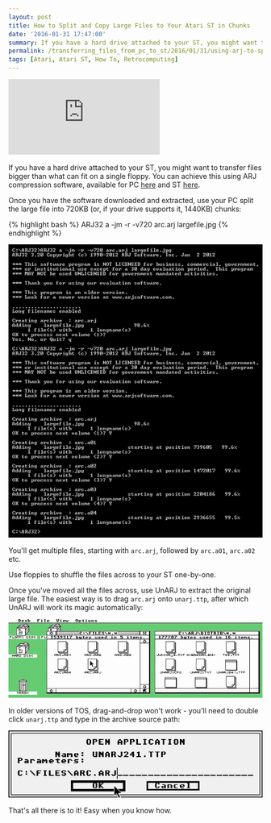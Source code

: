 ```yaml
---
layout: post
title: How to Split and Copy Large Files to Your Atari ST in Chunks
date: '2016-01-31 17:47:00'
summary: If you have a hard drive attached to your ST, you might want to transfer files bigger than what can fit on a single floppy. You can achieve this using ARJ compression software ...
permalink: /transferring_files_from_pc_to_st/2016/01/31/using-arj-to-split-and-copy-large-files-to-your-atari-st-in-chunks/
tags: [Atari, Atari ST, How To, Retrocomputing]
---
```


<div class="youtube-container">
<iframe src="https://www.youtube.com/embed/UNkJJKaKd2w?rel=0" 
frameborder="0" allowfullscreen class="youtube-video"></iframe>
</div> 

If you have a hard drive attached to your ST, you might want to transfer files bigger than what can fit on a single floppy. You can achieve this using ARJ compression software, available for PC <a href="http://www.arjsoftware.com/arj32.htm" target="_blank">here</a> and ST <a href="https://sites.google.com/site/stessential/archiver-tools" target="_blank">here</a>.

Once you have the software downloaded and extracted, use your PC split the large file into 720KB (or, if your drive supports it, 1440KB) chunks:

{% highlight bash %}
ARJ32 a -jm -r -v720 arc.arj largefile.jpg
{% endhighlight %}

![](/img/posts/arj_split_file_into_720kb_chunks.png)

You'll get multiple files, starting with <code>arc.arj</code>, followed by <code>arc.a01</code>, <code>arc.a02</code> etc.

Use floppies to shuffle the files across to your ST one-by-one.

Once you've moved all the files across, use UnARJ to extract the original large file. The easiest way is to drag <code>arc.arj</code> onto <code>unarj.ttp</code>, after which UnARJ will work its magic automatically:

![](/img/posts/atari_st_unarj_file.gif)

In older versions of TOS, drag-and-drop won't work - you'll need to double click <code>unarj.ttp</code> and type in the archive source path:

![](/img/posts/atari_st_unarj.png)

That's all there is to it! Easy when you know how.